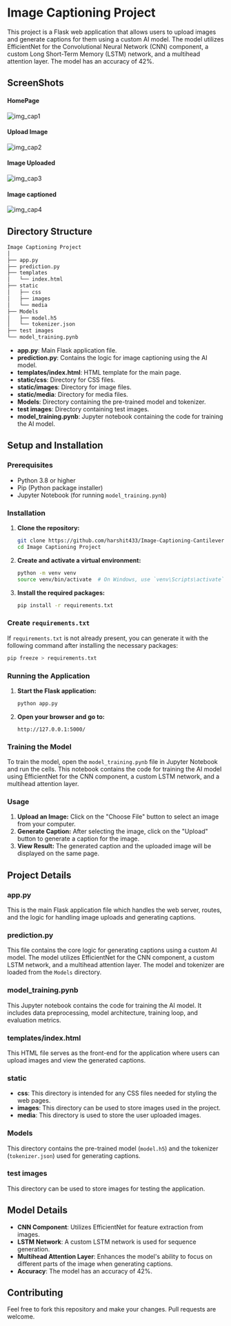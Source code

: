 
# Image Captioning Project

This project is a Flask web application that allows users to upload images and generate captions for them using a custom AI model. The model utilizes EfficientNet for the Convolutional Neural Network (CNN) component, a custom Long Short-Term Memory (LSTM) network, and a multihead attention layer. The model has an accuracy of 42%.

## ScreenShots

#### HomePage
![img_cap1](https://github.com/user-attachments/assets/b7411d67-2267-454b-90ec-5fc4a4e38eb8)

#### Upload Image
![img_cap2](https://github.com/user-attachments/assets/df9f81ec-5216-4c07-afbd-fa6da4a027fa)

#### Image Uploaded
![img_cap3](https://github.com/user-attachments/assets/9da11943-a789-4ac3-ad60-c7751419718f)

#### Image captioned
![img_cap4](https://github.com/user-attachments/assets/5a6f959d-6785-4b67-9900-3e8a2e763567)

## Directory Structure
```markdown
Image Captioning Project
│
├── app.py
├── prediction.py
├── templates
│   └── index.html
├── static
│   ├── css
│   ├── images
│   └── media
├── Models
│   ├── model.h5
│   └── tokenizer.json
├── test images
└── model_training.pynb
```

- **app.py**: Main Flask application file.
- **prediction.py**: Contains the logic for image captioning using the AI model.
- **templates/index.html**: HTML template for the main page.
- **static/css**: Directory for CSS files.
- **static/images**: Directory for image files.
- **static/media**: Directory for media files.
- **Models**: Directory containing the pre-trained model and tokenizer.
- **test images**: Directory containing test images.
- **model_training.pynb**: Jupyter notebook containing the code for training the AI model.

## Setup and Installation

### Prerequisites

- Python 3.8 or higher
- Pip (Python package installer)
- Jupyter Notebook (for running `model_training.pynb`)

### Installation

1. **Clone the repository:**
   ```bash
   git clone https://github.com/harshit433/Image-Captioning-Cantilever-.git
   cd Image Captioning Project
   ```

2. **Create and activate a virtual environment:**
   ```bash
   python -m venv venv
   source venv/bin/activate  # On Windows, use `venv\Scripts\activate`
   ```

3. **Install the required packages:**
   ```bash
   pip install -r requirements.txt
   ```

### Create `requirements.txt`

If `requirements.txt` is not already present, you can generate it with the following command after installing the necessary packages:

```bash
pip freeze > requirements.txt
```

### Running the Application

1. **Start the Flask application:**
   ```bash
   python app.py
   ```

2. **Open your browser and go to:**
   ```
   http://127.0.0.1:5000/
   ```

### Training the Model

To train the model, open the `model_training.pynb` file in Jupyter Notebook and run the cells. This notebook contains the code for training the AI model using EfficientNet for the CNN component, a custom LSTM network, and a multihead attention layer.

### Usage

1. **Upload an Image:** Click on the "Choose File" button to select an image from your computer.
2. **Generate Caption:** After selecting the image, click on the "Upload" button to generate a caption for the image.
3. **View Result:** The generated caption and the uploaded image will be displayed on the same page.

## Project Details

### app.py

This is the main Flask application file which handles the web server, routes, and the logic for handling image uploads and generating captions.

### prediction.py

This file contains the core logic for generating captions using a custom AI model. The model utilizes EfficientNet for the CNN component, a custom LSTM network, and a multihead attention layer. The model and tokenizer are loaded from the `Models` directory.

### model_training.pynb

This Jupyter notebook contains the code for training the AI model. It includes data preprocessing, model architecture, training loop, and evaluation metrics.

### templates/index.html

This HTML file serves as the front-end for the application where users can upload images and view the generated captions.

### static

- **css**: This directory is intended for any CSS files needed for styling the web pages.
- **images**: This directory can be used to store images used in the project.
- **media**: This directory is used to store the user uploaded images.

### Models

This directory contains the pre-trained model (`model.h5`) and the tokenizer (`tokenizer.json`) used for generating captions.

### test images

This directory can be used to store images for testing the application.

## Model Details

- **CNN Component**: Utilizes EfficientNet for feature extraction from images.
- **LSTM Network**: A custom LSTM network is used for sequence generation.
- **Multihead Attention Layer**: Enhances the model's ability to focus on different parts of the image when generating captions.
- **Accuracy**: The model has an accuracy of 42%.

## Contributing

Feel free to fork this repository and make your changes. Pull requests are welcome.

